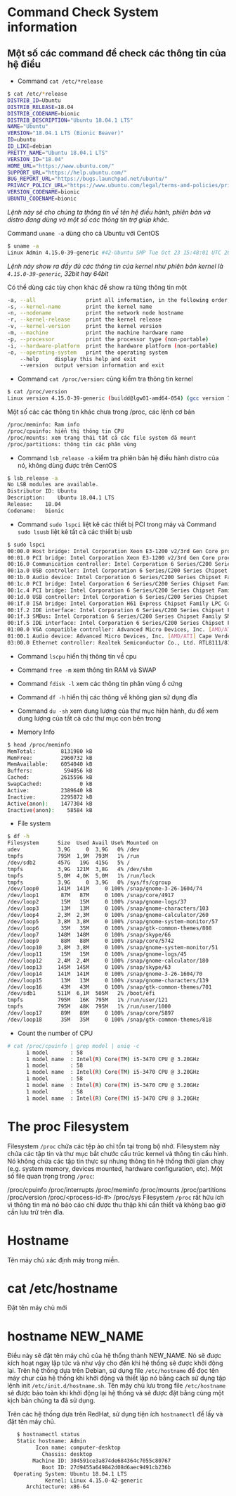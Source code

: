 # Command Check System information</br>
## Một số các command để check các thông tin của hệ điều</br>
- Command `cat /etc/*release`
```sh
$ cat /etc/*release
DISTRIB_ID=Ubuntu
DISTRIB_RELEASE=18.04
DISTRIB_CODENAME=bionic
DISTRIB_DESCRIPTION="Ubuntu 18.04.1 LTS"
NAME="Ubuntu"
VERSION="18.04.1 LTS (Bionic Beaver)"
ID=ubuntu
ID_LIKE=debian
PRETTY_NAME="Ubuntu 18.04.1 LTS"
VERSION_ID="18.04"
HOME_URL="https://www.ubuntu.com/"
SUPPORT_URL="https://help.ubuntu.com/"
BUG_REPORT_URL="https://bugs.launchpad.net/ubuntu/"
PRIVACY_POLICY_URL="https://www.ubuntu.com/legal/terms-and-policies/privacy-policy"
VERSION_CODENAME=bionic
UBUNTU_CODENAME=bionic
```
*Lệnh này sẽ cho chúng ta thông tin về tên hệ điều hành, phiên bản và distro đang dùng và một số các thông tin trợ giúp khác.*

Command `uname -a` dùng cho cả Ubuntu với CentOS
```sh
$ uname -a
Linux Admin 4.15.0-39-generic #42-Ubuntu SMP Tue Oct 23 15:48:01 UTC 2018 x86_64 x86_64 x86_64 GNU/Linux
```
*Lệnh này show ra đầy đủ các thông tin của kernel như phiên bản kernel là `4.15.0-39-generic`, 32bit hay 64bit*

Có thể dùng các tùy chọn khác để show ra từng thông tin một</br>
```sh
-a, --all                print all information, in the following order, except omit -p and -i if unknown:
-s, --kernel-name        print the kernel name
-n, --nodename           print the network node hostname
-r, --kernel-release     print the kernel release
-v, --kernel-version     print the kernel version
-m, --machine            print the machine hardware name
-p, --processor          print the processor type (non-portable)
-i, --hardware-platform  print the hardware platform (non-portable)
-o, --operating-system   print the operating system
    --help     display this help and exit
    --version  output version information and exit
 ```
- Command `cat /proc/version`: cũng kiểm tra thông tin kernel
```sh
$ cat /proc/version
Linux version 4.15.0-39-generic (buildd@lgw01-amd64-054) (gcc version 7.3.0 (Ubuntu 7.3.0-16ubuntu3)) #42-Ubuntu SMP Tue Oct 23 15:48:01 UTC 2018
```
Một số các các thông tin khác chưa trong /proc, các lệnh cơ bản
```sh
/proc/meminfo: Ram info
/proc/cpuinfo: hiển thị thông tin CPU
/proc/mounts: xem trạng thái tất cả các file system đã mount
/proc/partitions: thông tin các phân vùng
```
- Command `lsb_release -a` kiểm tra phiên bản hệ điều hành distro của nó, không dùng được trên CentOS
```sh
$ lsb_release -a
No LSB modules are available.
Distributor ID:	Ubuntu
Description:	Ubuntu 18.04.1 LTS
Release:	18.04
Codename:	bionic
```
- Command `sudo lspci` liệt kê các thiết bị PCI trong máy và Command `sudo lsusb` liệt kê tất cả các thiết bị usb
```sh
$ sudo lspci
00:00.0 Host bridge: Intel Corporation Xeon E3-1200 v2/3rd Gen Core processor DRAM Controller (rev 09)
00:01.0 PCI bridge: Intel Corporation Xeon E3-1200 v2/3rd Gen Core processor PCI Express Root Port (rev 09)
00:16.0 Communication controller: Intel Corporation 6 Series/C200 Series Chipset Family MEI Controller #1 (rev 04)
00:1a.0 USB controller: Intel Corporation 6 Series/C200 Series Chipset Family USB Enhanced Host Controller #2 (rev 05)
00:1b.0 Audio device: Intel Corporation 6 Series/C200 Series Chipset Family High Definition Audio Controller (rev 05)
00:1c.0 PCI bridge: Intel Corporation 6 Series/C200 Series Chipset Family PCI Express Root Port 1 (rev b5)
00:1c.4 PCI bridge: Intel Corporation 6 Series/C200 Series Chipset Family PCI Express Root Port 5 (rev b5)
00:1d.0 USB controller: Intel Corporation 6 Series/C200 Series Chipset Family USB Enhanced Host Controller #1 (rev 05)
00:1f.0 ISA bridge: Intel Corporation H61 Express Chipset Family LPC Controller (rev 05)
00:1f.2 IDE interface: Intel Corporation 6 Series/C200 Series Chipset Family 4 port SATA IDE Controller (rev 05)
00:1f.3 SMBus: Intel Corporation 6 Series/C200 Series Chipset Family SMBus Controller (rev 05)
00:1f.5 IDE interface: Intel Corporation 6 Series/C200 Series Chipset Family 2 port SATA IDE Controller (rev 05)
01:00.0 VGA compatible controller: Advanced Micro Devices, Inc. [AMD/ATI] Cape Verde LE [Radeon HD 7730/8730]
01:00.1 Audio device: Advanced Micro Devices, Inc. [AMD/ATI] Cape Verde/Pitcairn HDMI Audio [Radeon HD 7700/7800 Series]
03:00.0 Ethernet controller: Realtek Semiconductor Co., Ltd. RTL8111/8168/8411 PCI Express Gigabit Ethernet Controller (rev 06)
```
- Command `lscpu` hiển thị thông tin về cpu</br>
- Command `free -m` xem thông tin RAM và SWAP</br>
- Command `fdisk -l` xem các thông tin phân vùng ổ cứng</br>
- Command `df -h` hiển thị các thông về không gian sử dụng đĩa</br>
- Command `du -sh` xem dung lượng của thư mục hiện hành, du để xem dung lượng của tất cả các thư mục con bên trong</br>

- Memory Info
```sh
$ head /proc/meminfo 
MemTotal:        8131980 kB
MemFree:         2960732 kB
MemAvailable:    6054040 kB
Buffers:          594056 kB
Cached:          2615596 kB
SwapCached:            0 kB
Active:          2389640 kB
Inactive:        2295872 kB
Active(anon):    1477304 kB
Inactive(anon):    58584 kB
```
- File system
```sh
$ df -h
Filesystem      Size  Used Avail Use% Mounted on
udev            3,9G     0  3,9G   0% /dev
tmpfs           795M  1,9M  793M   1% /run
/dev/sdb2       457G   19G  415G   5% /
tmpfs           3,9G  121M  3,8G   4% /dev/shm
tmpfs           5,0M  4,0K  5,0M   1% /run/lock
tmpfs           3,9G     0  3,9G   0% /sys/fs/cgroup
/dev/loop0      141M  141M     0 100% /snap/gnome-3-26-1604/74
/dev/loop1       87M   87M     0 100% /snap/core/4917
/dev/loop2       15M   15M     0 100% /snap/gnome-logs/37
/dev/loop3       13M   13M     0 100% /snap/gnome-characters/103
/dev/loop4      2,3M  2,3M     0 100% /snap/gnome-calculator/260
/dev/loop5      3,8M  3,8M     0 100% /snap/gnome-system-monitor/57
/dev/loop6       35M   35M     0 100% /snap/gtk-common-themes/808
/dev/loop7      148M  148M     0 100% /snap/skype/66
/dev/loop9       88M   88M     0 100% /snap/core/5742
/dev/loop10     3,8M  3,8M     0 100% /snap/gnome-system-monitor/51
/dev/loop11      15M   15M     0 100% /snap/gnome-logs/45
/dev/loop12     2,4M  2,4M     0 100% /snap/gnome-calculator/180
/dev/loop13     145M  145M     0 100% /snap/skype/63
/dev/loop14     141M  141M     0 100% /snap/gnome-3-26-1604/70
/dev/loop15      13M   13M     0 100% /snap/gnome-characters/139
/dev/loop16      43M   43M     0 100% /snap/gtk-common-themes/701
/dev/sdb1       511M  6,1M  505M   2% /boot/efi
tmpfs           795M   16K  795M   1% /run/user/121
tmpfs           795M   48K  795M   1% /run/user/1000
/dev/loop17      89M   89M     0 100% /snap/core/5897
/dev/loop18      35M   35M     0 100% /snap/gtk-common-themes/818
```
- Count the number of CPU
```sh
# cat /proc/cpuinfo | grep model | uniq -c
      1 model		: 58
      1 model name	: Intel(R) Core(TM) i5-3470 CPU @ 3.20GHz
      1 model		: 58
      1 model name	: Intel(R) Core(TM) i5-3470 CPU @ 3.20GHz
      1 model		: 58
      1 model name	: Intel(R) Core(TM) i5-3470 CPU @ 3.20GHz
      1 model		: 58
      1 model name	: Intel(R) Core(TM) i5-3470 CPU @ 3.20GHz
```
# The proc Filesystem
Filesystem `/proc` chứa các tệp ảo chỉ tồn tại trong bộ nhớ. Filesystem này chứa các tập tin và thư mục bắt chước cấu trúc kernel và thông tin cấu hình. Nó không chứa các tập tin thực sự nhưng thông tin hệ thống thời gian chạy (e.g. system memory, devices mounted, hardware configuration, etc). Một số file quan trọng trong `/proc`:

/proc/cpuinfo
/proc/interrupts
/proc/meminfo
/proc/mounts
/proc/partitions
/proc/version
/proc/<process-id-#>
/proc/sys
Filesystem `/proc` rất hữu ích vì thông tin mà nó báo cáo chỉ được thu thập khi cần thiết và không bao giờ cần lưu trữ trên đĩa.

# Hostname</br>
Tên máy chủ xác định máy trong miền.

# cat /etc/hostname
Đặt tên máy chủ mới

# hostname NEW_NAME
Điều này sẽ đặt tên máy chủ của hệ thống thành NEW_NAME. Nó sẽ được kích hoạt ngay lập tức và như vậy cho đến khi hệ thống sẽ được khởi động lại. Trên hệ thống dựa trên Debian, sử dụng file `/etc/hostname` để đọc tên máy chur của hệ thống khi khởi động và thiết lập nó bằng cách sử dụng tập lệnh init `/etc/init.d/hostname.sh`. Tên máy chủ lưu trong file `/etc/hostname` sẽ được bảo toàn khi khởi động lại hệ thống và sẽ được đặt bằng cùng một kịch bản chúng ta đã sử dụng.

Trên các hệ thống dựa trên RedHat, sử dụng tiện ích `hostnamectl` để lấy và đặt tên máy chủ.
```sh
   $ hostnamectl status
   Static hostname: Admin
         Icon name: computer-desktop
           Chassis: desktop
        Machine ID: 304591ce3a874de684364c7055c80767
           Boot ID: 27d9455a649842d08d6aec9491cb236b
  Operating System: Ubuntu 18.04.1 LTS
            Kernel: Linux 4.15.0-42-generic
      Architecture: x86-64
```

